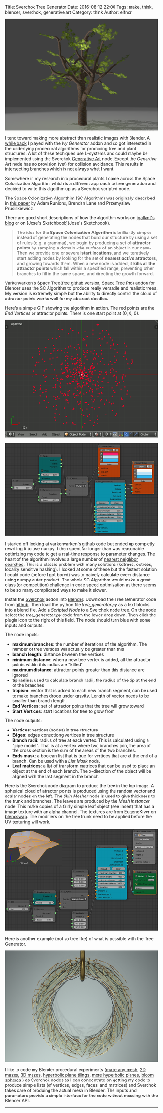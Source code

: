 ﻿Title: Sverchok Tree Generator
Date: 2016-08-12 22:00
Tags: make, think, blender, sverchok, generative art
Category: think
Author: elfnor

![tree](./images/sca-render_005.png)

I tend toward making more abstract than realistic images with Blender.  A [while back]({filename}ivy_generator.md) I played with the *Ivy Generator* addon and so got interested in the underlying procedural algorithms for producing tree and plant structures.  A lot of these techiques use L-systems and could maybe be implemented using the Sverchok [Generative Art]({filename}generative_art_docs.md) node. Except the *Genertive Art* node has no provision (yet) for collision avoidance. This results in intersecting branches which is not always what I want.

Somewhere in my research into procedural plants I came across the Space Colonization Algorithm which is a different approach to tree generation and decided to write this algoithm up as a Sverchok scripted node.

The Space Colonization Algorithim (SC Algorithm) was originally described in [this paper](http://www.academia.edu/download/46349919/colonization.egwnp2007.pdf) by Adam Runions, Brendan Lane and Przemyslaw Prusinkiewicz. 

There are good short descriptions of how the algorithm works on [jgallant's blog](http://www.jgallant.com/procedurally-generating-trees-with-space-colonization-algorithm-in-xna/) or on [Jose's Sketchbook](Jose's Sketchbook).

>The idea for the **Space Colonization Algorithm** is brilliantly simple: instead of generating the nodes that build our structure by using a set of rules (e.g. a grammar), we begin by producing a set of **attractor points** by sampling a domain -the surface of an object in our case-. Then we provide one or several **start locations**, and we iteratively start adding nodes by looking for the set of **nearest *active* attractors**, and growing towards them. When a new node is added, it **kills all the attractor points** which fall within a specified range, preventing other branches to fill in the same space, and directing the growth forward.


Varkenvarken's Space Tree([free github version](https://github.com/varkenvarken/spacetree), [Space Tree Pro](https://cgcookiemarkets.com/all-products/space-tree-pro/)) addon for Blender uses the SC Algorithm to produce really versatile and realistic trees. My version is extremely simple but the ability to directly control the cloud of attractor points works well for my abstract doodles.

Here's a simple GIF showing the algorithm in action. The red points are the *End Vertices* or attractor points. There is one start point at (0, 0, 0).

![gif of sca](./images/sca_gif.gif)

![node diagram for gif](./images/sca_gif_nodes.png)

I started off looking at varkenvarken's github code but ended up completly rewriting it to use numpy. I then spent far longer than was reasonable optimizing my code to get a real-time response to parameter changes. The heart of the algorithm involves a large number of [nearest neighbor searches](https://en.wikipedia.org/wiki/Nearest_neighbor_search). This is a classic problem with many solutions (kdtrees, octrees, locality sensitive hashing). I looked at some of these but the fastest solution I could code (before I got bored) was to naively calculate every distance using numpy outer product. The whole SC Algorithm would make a great class (or competition) challenge in code speed optimization as there seems to be so many complicated ways to make it slower.

Install the [Sverchok](http://nikitron.cc.ua/sverchok_en.html) addon into [Blender](https://www.blender.org/). Download the Tree Generator code from [github](https://github.com/elfnor/spacetree-sverchok). Then load the python file *tree_generator.py* as a text blocks into a blend file. Add a *Scripted Node* to a Sverchok node tree. On the node select the *tree_generator.py* code from the lower drop down. Then click the plugin icon to the right of this field. The node should turn blue with some inputs and outputs.

The node inputs:  

*  **maximum branches**: the number of iterations of the algorithm. The number of tree vertices will actually be greater than this  
*  **branch length**: distance beween tree vertices  
*  **minimum distance**:  when a new tree vertex is added, all the attractor points within this radius are "killed"  
*  **maximum distance**:  attractor points greater than this distance are ignored  
*  **tip radius**:  used to calculate branch radii, the radius of the tip at the end of the branches  
*  **tropism**:  vector that is added to each new branch segment, can be used to make branches droop under gravity. Length of vector needs to be smaller than branch length.  
*  **End Vertices**:  set of attractor points that the tree will grow toward  
*  **Start Vertices**:  start locations for tree to grow from  


The node outputs:  

*  **Vertices**:  vertices (nodes) in tree structure  
*  **Edges**:  edges conectiong vertices in tree structure  
*  **Branch radii**:  radius of tree at each vertex.  This is calculated using a "pipe model". That is at a vertex where two branches join,  the area of the cross section is the sum of the areas of the two branches.  
*  **Ends mask**:  a boolean list that is true for vertices that are at the end of a branch. Can be used with a *List Mask* node.  
*  **Leaf matrices**:  a list of transform matrices that can be used to place an object at the end of each branch. The x-direction of the object will be aligned with the last segment in the branch.  


Here is the Sverchok node diagram to produce the tree in the top image. A spherical cloud of atractor points is produced using the random vector and scalar nodes on the left.  The *Skin Mesher* node is used to give thickness to the trunk and branches. The leaves are produced by the *Mesh Instancer* node. This make copies of a fairly simple leaf object (see insert) that has a image texture with an alpha channel. The textures are from EugeneKiver on [blendswap](http://www.blendswap.com/blends/view/59269). The modifiers on the tree trunk need to be applied before the UV texturing will work.

![sca tree nodes](./images/sca_tree_nodes.png)


Here is another example (not so tree like) of what is possible with the Tree Generator.

![torus](./images/sca_test3b_004.png)

I like to code my Blender procedural experiments ([maze any mesh]({filename}maze_mesh.md), [2D mazes]({filename}/blender_maze_generator.md), [3D mazes]({filename}blender_3D_maze_generator.md), [hyperbolic plane tilings]({filename}hyperbolic_tilings.md), [more hyperbolic planes]({filename}hyperbolic_planes.md), [bloom spheres]({filename}) ) as Sverchok nodes as I can concentrate on getting my code to produce simple lists (of vertices, edges, faces, and matrices) and Sverchok takes care of produing the actual mesh in Blender. The inputs and parameters provide a simple interface for the code without messing with the Blender API.

-------------------------------------------









